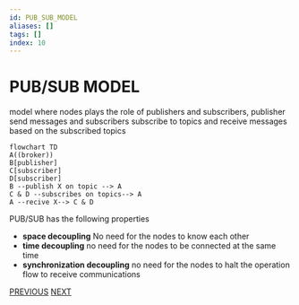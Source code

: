 ```yaml
---
id: PUB_SUB_MODEL
aliases: []
tags: []
index: 10
---
```


# PUB/SUB MODEL

model where  nodes plays the role  of publishers and subscribers, publisher send messages and subscribers subscribe to topics and receive messages based on the subscribed topics

```mermaid
flowchart TD
A((broker))
B[publisher]
C[subscriber]
D[subscriber]
B --publish X on topic --> A
C & D --subscribes on topics--> A
A --recive X--> C & D
```

PUB/SUB has the following properties

- **space decoupling** No need for the nodes to know each other
- **time decoupling** no need for the nodes to be connected at the same time
- **synchronization decoupling**  no need for the nodes to halt the operation flow to receive communications

[PREVIOUS](IOT_PROTOCOLS.md) [NEXT](PUB_SUB_PROTOCOLS.md)
